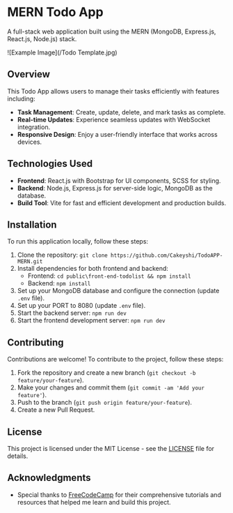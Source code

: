 # MERN Todo App

A full-stack web application built using the MERN (MongoDB, Express.js, React.js, Node.js) stack.

![Example Image](/Todo Template.jpg)


## Overview

This Todo App allows users to manage their tasks efficiently with features including:

- **Task Management**: Create, update, delete, and mark tasks as complete.
- **Real-time Updates**: Experience seamless updates with WebSocket integration.
- **Responsive Design**: Enjoy a user-friendly interface that works across devices.

## Technologies Used

- **Frontend**: React.js with Bootstrap for UI components, SCSS for styling.
- **Backend**: Node.js, Express.js for server-side logic, MongoDB as the database.
- **Build Tool**: Vite for fast and efficient development and production builds.

## Installation

To run this application locally, follow these steps:

1. Clone the repository: `git clone https://github.com/Cakeyshi/TodoAPP-MERN.git`
2. Install dependencies for both frontend and backend:
   - Frontend: `cd public\front-end-todolist && npm install`
   - Backend: `npm install`
3. Set up your MongoDB database and configure the connection (update `.env` file).
4. Set up your PORT to 8080 (update `.env` file).
5. Start the backend server: `npm run dev`
6. Start the frontend development server: `npm run dev`

## Contributing

Contributions are welcome! To contribute to the project, follow these steps:

1. Fork the repository and create a new branch (`git checkout -b feature/your-feature`).
2. Make your changes and commit them (`git commit -am 'Add your feature'`).
3. Push to the branch (`git push origin feature/your-feature`).
4. Create a new Pull Request.

## License

This project is licensed under the MIT License - see the [LICENSE](LICENSE) file for details.

## Acknowledgments

- Special thanks to [FreeCodeCamp](https://www.freecodecamp.org/) for their comprehensive tutorials and resources that helped me learn and build this project.

